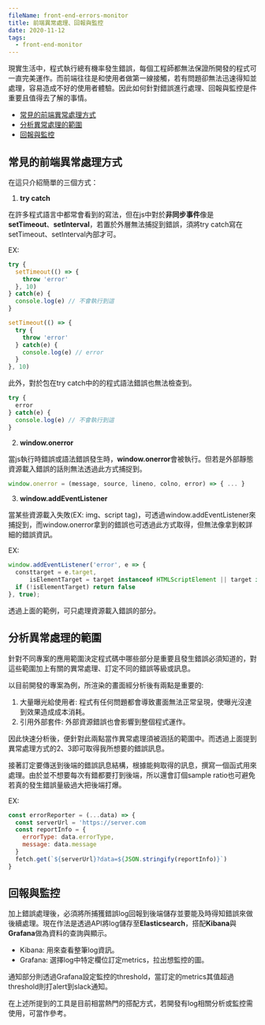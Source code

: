 ```yaml
---
fileName: front-end-errors-monitor
title: 前端異常處理、回報與監控
date: 2020-11-12
tags:
  - front-end-monitor
---
```

現實生活中，程式執行總有機率發生錯誤，每個工程師都無法保證所開發的程式可一直完美運作。而前端往往是和使用者做第一線接觸，若有問題卻無法迅速得知並處理，容易造成不好的使用者體驗。因此如何針對錯誤進行處理、回報與監控是件重要且值得去了解的事情。

- [常見的前端異常處理方式](#常見的異常處理方式)
- [分析異常處理的範圍](#分析異常處理的範圍)
- [回報與監控](#回報與監控)


## 常見的前端異常處理方式
在這只介紹簡單的三個方式：

1. **try catch**

在許多程式語言中都常會看到的寫法，但在js中對於**非同步事件**像是**setTimeout**、**setInterval**，若置於外層無法捕捉到錯誤，須將try catch寫在setTimeout、setInterval內部才可。

EX:
```javascript
try {
  setTimeout(() => {
    throw 'error'
  }, 10)
} catch(e) {
  console.log(e) // 不會執行到這
}

setTimeout(() => {
  try {
    throw 'error'
  } catch(e) {
    console.log(e) // error
  }
}, 10)
```

此外，對於包在try catch中的的程式語法錯誤也無法檢查到。

```javascript
try {
  error
} catch(e) {
  console.log(e) // 不會執行到這
}
```

2. **window.onerror**

當js執行時錯誤或語法錯誤發生時，**window.onerror**會被執行。但若是外部靜態資源載入錯誤的話則無法透過此方式捕捉到。

```javascript
window.onerror = (message, source, lineno, colno, error) => { ... }
```

3. **window.addEventListener**

當某些資源載入失敗(EX: img、script tag)，可透過window.addEventListener來捕捉到，而window.onerror拿到的錯誤也可透過此方式取得，但無法像拿到較詳細的錯誤資訊。

EX:
```javascript
window.addEventListener('error', e => {
  consttarget = e.target,
      isElementTarget = target instanceof HTMLScriptElement || target instanceof HTMLLinkElement || target instanceof HTMLImageElement,
  if (!isElementTarget) return false
}, true);
```

透過上面的範例，可只處理資源載入錯誤的部分。

## 分析異常處理的範圍
針對不同專案的應用範圍決定程式碼中哪些部分是重要且發生錯誤必須知道的，對這些範圍加上有關的異常處理、訂定不同的錯誤等級或訊息。

以目前開發的專案為例，所渲染的畫面經分析後有兩點是重要的:
1. 大量曝光給使用者: 程式有任何問題都會導致畫面無法正常呈現，使曝光沒達到效果造成成本消耗。
2. 引用外部套件: 外部資源錯誤也會影響到整個程式運作。

因此快速分析後，便針對此兩點當作異常處理須被涵括的範圍中。而透過上面提到異常處理方式的2、3即可取得我所想要的錯誤訊息。

接著訂定要傳送到後端的錯誤訊息結構，根據能夠取得的訊息，撰寫一個函式用來處理。由於並不想要每次有錯都要打到後端，所以還會訂個sample ratio也可避免若真的發生錯誤量級過大把後端打爆。

EX:
```javascript
const errorReporter = (...data) => {
  const serverUrl = 'https://server.com
  const reportInfo = {
    errorType: data.errorType,
    message: data.message
  }
  fetch.get(`${serverUrl}?data=${JSON.stringify(reportInfo)}`)
}
```

## 回報與監控
加上錯誤處理後，必須將所捕獲錯誤log回報到後端儲存並要能及時得知錯誤來做後續處理。現在作法是透過API將log儲存至**Elasticsearch**，搭配**Kibana**與**Grafana**做為資料的查詢與顯示。
- Kibana: 用來查看整筆log資訊。
- Grafana: 選擇log中特定欄位訂定metrics，拉出想監控的圖。

通知部分則透過Grafana設定監控的threshold，當訂定的metrics其值超過threshold則打alert到slack通知。

在上述所提到的工具是目前相當熱門的搭配方式，若開發有log相關分析或監控需使用，可當作參考。
